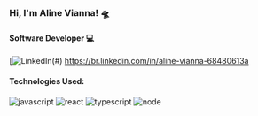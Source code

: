 
### Hi, I'm Aline Vianna! 🛸
#### Software Developer 💻

[![LinkedIn](https://custom-icon-badges.demolab.com/badge/LinkedIn-0A66C2?logo=linkedin-white&logoColor=fff)(#)
https://br.linkedin.com/in/aline-vianna-68480613a

#### Technologies Used:
<img align="center" alt="javascript" src="https://img.shields.io/badge/JavaScript-F7DF1E?logo=javascript&logoColor=000)"/>
<img align="center" alt="react" src="https://img.shields.io/badge/React-%2320232a.svg?logo=react&logoColor=%2361DAFB"/>
<img align="center" alt="typescript" src="https://img.shields.io/badge/TypeScript-3178C6?logo=typescript&logoColor=fff"/>
<img align="center" alt="node" src="https://img.shields.io/badge/Node.js-6DA55F?logo=node.js&logoColor=white"/>








